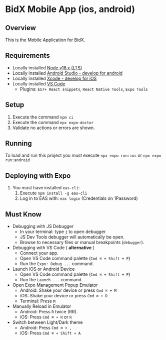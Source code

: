 # BidX Mobile App (ios, android)

## Overview

This is the Mobile Application for BidX.

## Requirements

- Locally installed [Node v18.x (LTS)](https://nodejs.org/en/download/)
- Locally installed [Android Studio - develop for android](https://developer.android.com/studio/index.html)
- Locally installed [Xcode - develop for iOS](https://developer.apple.com/xcode/)
- Locally installed [VS Code](https://code.visualstudio.com/download) 
   * Plugins: `ES7+ React snippets`, `React Native Tools`, `Expo Tools`

## Setup
1. Execute the command `npm ci`
2. Execute the command `npx expo-doctor`
3. Validate no actions or errors are shown.

## Running
To load and run this project you must execute `npx expo run:ios` or `npx expo run:android`

## Deploying with Expo
1. You must have installed `eas-cli`:
   1. Execute `npm install -g eas-cli`
   2. Log in to EAS with: `eas login` (Credentials on 1Password)

## Must Know
- Debugging with JS Debugger
  * In your terminal: type `j` to open debugger
  * JS Dev Tools debugger will automatically be open.
  * Browse to necessary files or manual breakpoints (`debugger`).
- Debugging with VS Code ( **alternative** )
  * Connect your app.
  * Open VS Code command palette (`Cmd ⌘ + Shift + P`)
  * Run the `Expo: Debug ...` command.
- Launch iOS or Android Device
  * Open VS Code command palette (`Cmd ⌘ + Shift + P`)
  * Run the `Launch ...` command.
- Open Expo Management Popup Emulator
  * Android: Shake your device or press `Cmd ⌘ + M`
  * iOS: Shake your device or press `Cmd ⌘ + D`
  * Terminal: Press `M`
- Manually Reload in Emulator
  * Android: Press `R` twice (RR).
  * iOS: Press `Cmd ⌘ + R` or `R`
- Switch between Light/Dark theme
  * Android: Press `Cmd ⌘ + ,`
  * iOS: Press `Cmd ⌘ + Shift + A`

